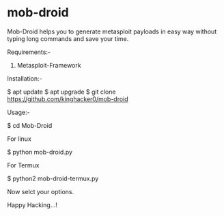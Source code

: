 # mob-droid
Mob-Droid helps you to generate metasploit payloads in easy way without typing long commands and save your time.

Requirements:-
1. Metasploit-Framework

Installation:-

$ apt update
$ apt upgrade
$ git clone https://github.com/kinghacker0/mob-droid

Usage:-

$ cd Mob-Droid

For linux

$ python mob-droid.py

For Termux

$ python2 mob-droid-termux.py

Now selct your options.

Happy Hacking...!
